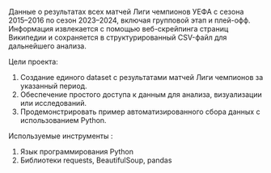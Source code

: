 Данные о результатах всех матчей Лиги чемпионов УЕФА с сезона 2015–2016 по сезон 2023–2024, включая групповой этап и плей-офф. Информация извлекается с помощью веб-скрейпинга страниц Википедии и сохраняется в структурированный CSV-файл для дальнейшего анализа.

Цели проекта:
1) Создание единого dataset с результатами матчей Лиги чемпионов за указанный период.
2) Обеспечение простого доступа к данным для анализа, визуализации или исследований.
3) Продемонстрировать пример автоматизированного сбора данных с использованием Python.

Используемые инструменты :
1) Язык программирования Python
2) Библиотеки requests, BeautifulSoup, pandas
